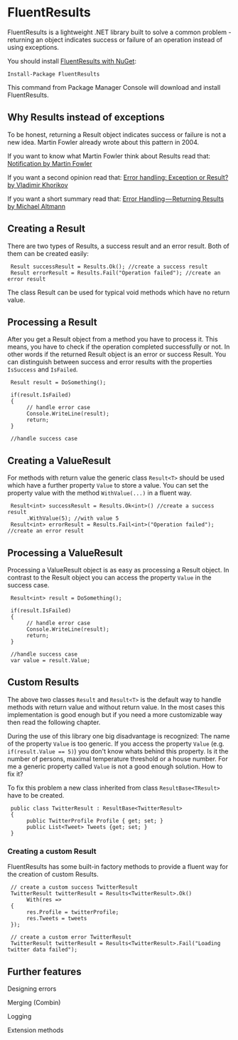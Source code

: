 # FluentResults

FluentResults is a lightweight .NET library built to solve a common problem - returning an object indicates success or failure of an operation instead of using exceptions. 

You should install [FluentResults with NuGet](https://github.com/altmann/FluentResults):

    Install-Package FluentResults

This command from Package Manager Console will download and install FluentResults.

## Why Results instead of exceptions

To be honest, returning a Result object indicates success or failure is not a new idea. Martin Fowler already wrote about this pattern  in 2004.

If you want to know what Martin Fowler think about Results read that: [Notification by Martin Fowler](https://martinfowler.com/eaaDev/Notification.html)

If you want a second opinion read that: [Error handling: Exception or Result? by Vladimir Khorikov](http://enterprisecraftsmanship.com/2017/03/13/error-handling-exception-or-result/)

If you want a short summary read that: [Error Handling — Returning Results by Michael Altmann](https://medium.com/@michael_altmann/error-handling-returning-results-2b88b5ea11e9)

## Creating a Result
There are two types of Results, a success result and an error result. Both of them can be created easily:

     Result successResult = Results.Ok(); //create a success result
     Result errorResult = Results.Fail("Operation failed"); //create an error result

The class Result can be used for typical void methods which have no return value.

## Processing a Result
After you get a Result object from a method you have to process it. This means, you have to check if the operation completed successfully or not. In other words if the returned Result object is an error or success Result. You can distinguish between success and error results with the properties `IsSuccess` and `IsFailed`.

     Result result = DoSomething();

     if(result.IsFailed)
     {
          // handle error case
          Console.WriteLine(result);
          return;
     }

     //handle success case

## Creating a ValueResult
For methods with return value the generic class `Result<T>` should be used which have a further property `Value` to store a value. You can set the property value with the method `WithValue(...)` in a fluent way.

     Result<int> successResult = Results.Ok<int>() //create a success result
          .WithValue(5); //with value 5
     Result<int> errorResult = Results.Fail<int>("Operation failed"); //create an error result

## Processing a ValueResult
Processing a ValueResult object is as easy as processing a Result object. In contrast to the Result object you can access the property `Value` in the success case.

     Result<int> result = DoSomething();

     if(result.IsFailed)
     {
          // handle error case
          Console.WriteLine(result);
          return;
     }

     //handle success case
     var value = result.Value;

## Custom Results
The above two classes `Result` and `Result<T>` is the default way to handle methods with return value and without return value. In the most cases this implementation is good enough but if you need a more customizable way then read the following chapter.

During the use of this library one big disadvantage is recognized: The name of the property `Value` is too generic. If you access the property `Value` (e.g. `if(result.Value == 5)`) you don't know whats behind this property. Is it the number of persons, maximal temperature threshold or a house number. For me a generic property called `Value` is not a good enough solution. How to fix it?

To fix this problem a new class inherited from class `ResultBase<TResult>` have to be created.

     public class TwitterResult : ResultBase<TwitterResult>
     {
          public TwitterProfile Profile { get; set; }
          public List<Tweet> Tweets {get; set; }
     }

### Creating a custom Result
FluentResults has some built-in factory methods to provide a fluent way for the creation of custom Results.

     // create a custom success TwitterResult
     TwitterResult twitterResult = Results<TwitterResult>.Ok()
          With(res =>
     {
          res.Profile = twitterProfile;
          res.Tweets = tweets
     });

     // create a custom error TwitterResult
     TwitterResult twitterResult = Results<TwitterResult>.Fail("Loading twitter data failed");

## Further features
Designing errors

Merging (Combin)

Logging

Extension methods
